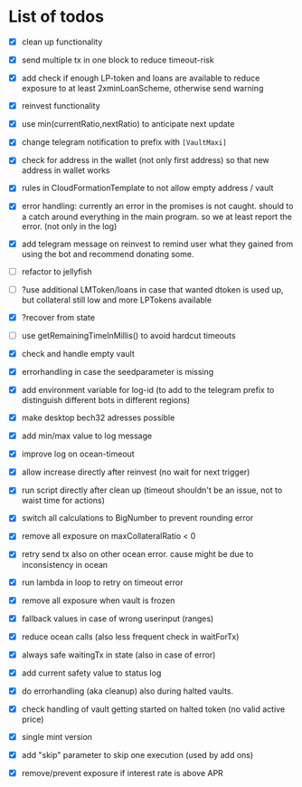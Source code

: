 # List of todos
* [x] clean up functionality
* [X] send multiple tx in one block to reduce timeout-risk
* [X] add check if enough LP-token and loans are available to reduce exposure to at least 2xminLoanScheme, otherwise send warning 
* [X] reinvest functionality
* [X] use min(currentRatio,nextRatio) to anticipate next update
* [X] change telegram notification to prefix with `[VaultMaxi]`
* [X] check for address in the wallet (not only first address) so that new address in wallet works
* [X] rules in CloudFormationTemplate to not allow empty address / vault
* [X] error handling: currently an error in the promises is not caught. should to a catch around everything in the main program. so we at least report the error. (not only in the log)
* [X] add telegram message on reinvest to remind user what they gained from using the bot and recommend donating some.
* [ ] refactor to jellyfish
* [ ] ?use additional LMToken/loans in case that wanted dtoken is used up, but collateral still low and more LPTokens available
* [X] ?recover from state
* [ ] use getRemainingTimeInMillis() to avoid hardcut timeouts
* [X] check and handle empty vault
* [X] errorhandling in case the seedparameter is missing
* [X] add environment variable for log-id (to add to the telegram prefix to distinguish different bots in different regions)
* [X] make desktop bech32 adresses possible
* [X] add min/max value to log message
* [X] improve log on ocean-timeout
* [X] allow increase directly after reinvest (no wait for next trigger)
* [X] run script directly after clean up (timeout shouldn't be an issue, not to waist time for actions)
* [X] switch all calculations to BigNumber to prevent rounding error
* [X] remove all exposure on maxCollateralRatio < 0
* [X] retry send tx also on other ocean error. cause might be due to inconsistency in ocean
* [X] run lambda in loop to retry on timeout error
* [X] remove all exposure when vault is frozen

* [X] fallback values in case of wrong userinput (ranges)
* [X] reduce ocean calls (also less frequent check in waitForTx)
* [X] always safe waitingTx in state (also in case of error)
* [X] add current safety value to status log
* [X] do errorhandling (aka cleanup) also during halted vaults.

* [X] check handling of vault getting started on halted token (no valid active price)

* [X] single mint version
* [X] add "skip" parameter to skip one execution (used by add ons)
* [X] remove/prevent exposure if interest rate is above APR
